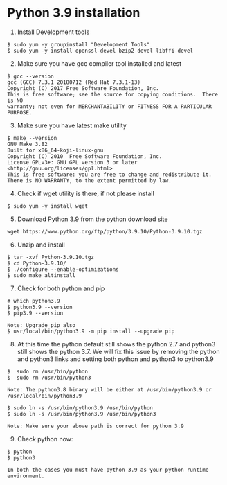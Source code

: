 # Python 3.9 installation #


1. Install Development tools

```
$ sudo yum -y groupinstall "Development Tools"
$ sudo yum -y install openssl-devel bzip2-devel libffi-devel
```

2. Make sure you have gcc compiler tool installed and latest
```
$ gcc --version
gcc (GCC) 7.3.1 20180712 (Red Hat 7.3.1-13)
Copyright (C) 2017 Free Software Foundation, Inc.
This is free software; see the source for copying conditions.  There is NO
warranty; not even for MERCHANTABILITY or FITNESS FOR A PARTICULAR PURPOSE.
```

3. Make sure you have latest make utility

```
$ make --version
GNU Make 3.82
Built for x86_64-koji-linux-gnu
Copyright (C) 2010  Free Software Foundation, Inc.
License GPLv3+: GNU GPL version 3 or later <http://gnu.org/licenses/gpl.html>
This is free software: you are free to change and redistribute it.
There is NO WARRANTY, to the extent permitted by law.
```

4. Check if wget utility is there, if not please install

```
$ sudo yum -y install wget
```

5. Download Python 3.9 from the python download site
```
wget https://www.python.org/ftp/python/3.9.10/Python-3.9.10.tgz
```

6. Unzip and install
```
$ tar -xvf Python-3.9.10.tgz
$ cd Python-3.9.10/
$ ./configure --enable-optimizations
$ sudo make altinstall
```

7. Check for both python and pip

```
# which python3.9 
$ python3.9 --version
$ pip3.9 --version

Note: Upgrade pip also
$ usr/local/bin/python3.9 -m pip install --upgrade pip
```

8. At this time the python default still shows the python 2.7 and python3 still shows the python 3.7.
We will fix this issue by removing the python and python3 links and setting both python and python3 to python3.9
```
$  sudo rm /usr/bin/python
$  sudo rm /usr/bin/python3

Note: The python3.8 binary will be either at /usr/bin/python3.9 or /usr/local/bin/python3.9

$ sudo ln -s /usr/bin/python3.9 /usr/bin/python
$ sudo ln -s /usr/bin/python3.9 /usr/bin/python3

Note: Make sure your above path is correct for python 3.9
```

9. Check python now:
```
$ python
$ python3

In both the cases you must have python 3.9 as your python runtime environment.
```
